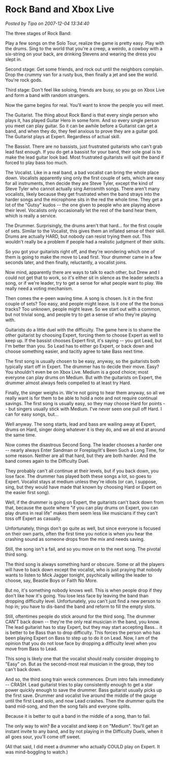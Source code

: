 # Rock Band and Xbox Live

*Posted by Tipa on 2007-12-04 13:34:40*

The three stages of Rock Band:

Play a few songs on the Solo Tour, realize the game is pretty easy. Play with the drums. Sing to the world that you're a creep, a weirdo, a cowboy with a six-string on your back, are drinking Stevens and wearing the dress you slept in.

Second stage: Get some friends, and rock out until the neighbors complain. Drop the crummy van for a rusty bus, then finally a jet and see the world. You're rock gods.

Third stage: Don't feel like soloing, friends are busy, so you go on Xbox Live and form a band with random strangers.

Now the game begins for real. You'll want to know the people you will meet.

The Guitarist. The thing about Rock Band is that every single person who plays it, has played Guitar Hero in some form. And so every single person you meet can play guitar. So it can be awhile before a Guitarist can get a band, and when they do, they feel anxious to prove they are a guitar god. The Guitarist plays at Expert. Regardless of actual skill.

The Bassist. There are no bassists, just frustrated guitarists who can't grab lead fast enough. If you do get a bassist for your band, their sole goal is to make the lead guitar look bad. Most frustrated guitarists will quit the band if forced to play bass too much.

The Vocalist. Like in a real band, a bad vocalist can bring the whole place down. Vocalists apparently sing only the first couple of sets, which are easy for all instruments, then decide they are Steve Tyler, except the kind of Steve Tyler who cannot actually sing Aerosmith songs. There aren't many vocalists, likely because they get frustrated when the band strays into the harder songs and the microphone sits in the red the whole time. They get a lot of the "Gutsy" kudos -- the one given to people who are playing above their level. Vocalists only occasionally let the rest of the band hear them, which is really a service.

The Drummer. Surprisingly, the drums aren't that hard... for the first couple of sets. Similar to the Vocalist, this gives them an inflated sense of their skill. Drums are actually HARD, but nobody can resist trying them out. This wouldn't really be a problem if people had a realistic judgment of their skills.

So you got your guitarists right off, and they're wondering which one of them is going to make the move to Lead first. Your drummer came in a few seconds later, and then finally, reluctantly, a vocalist joins.

Now mind, apparently there are ways to talk to each other, but Drew and I could not get that to work, so it's either sit in silence as the leader selects a song, or if we're leader, try to get a sense for what people want to play. We really need a voting mechanism.

Then comes the e-peen waving time. A song is chosen. Is it in the first couple of sets? Too easy, and people might leave. Is it one of the the bonus tracks? Too unknown, people might leave. So we start out with a common, but not trivial song, and people try to get a sense of who they're playing with.

Guitarists do a little duel with the difficulty. The game here is to shame the other guitarist by choosing Expert, forcing them to choose Expert as well to keep up. If the bassist chooses Expert first, it's saying -- you got Lead, but I'm better than you. So Lead has to either go Expert, or back down and choose something easier, and tacitly agree to take Bass next time.

The first song is usually chosen to be easy, anyway, so the guitarists both typically start off in Expert. The drummer has to decide their move. Easy? You shouldn't even be on Xbox Live. Medium is a good choice; most everyone can play drums on Medium. But with the guitarists on Expert, the drummer almost always feels compelled to at least try Hard.

Finally, the singer weighs in. We're not going to hear them anyway, so all we really want is for them to be able to hold a note and not require continual savings. The first song is usually easy, so they may choose Hard for points -- but singers usually stick with Medium. I've never seen one pull off Hard. I can for easy songs, but...

Well anyway. The song starts, lead and bass are wailing away at Expert, drums on Hard, singer doing whatever it is they do, and we all end at around the same time.

Now comes the disastrous Second Song. The leader chooses a harder one -- nearly always Enter Sandman or Foreplay/It's Been Such a Long Time, for some reason. Neither are all that hard, but they are both harder. And the band comes again to the Difficulty Duel.

They probably can't all continue at their levels, but if you back down, you lose face. The drummer has played both these songs a lot, so goes to Expert. Vocalist stays at medium unless they're idiots (or can, I suppose, sing, but they would have made that known by choosing Hard or Expert on the easier first song).

Well, if the drummer is going on Expert, the guitarists can't back down from that, because the quote where "if you can play drums on Expert, you can play drums in real life" makes them seem less like musicians if they can't toss off Expert as casually.

Unfortunately, things don't go quite as well, but since everyone is focused on their own parts, often the first time you notice is when you hear the crashing sound as someone drops from the mix and needs saving.

Still, the song isn't a fail, and so you move on to the next song. The pivotal third song.

The third song is always something hard or obscure. Some or all the players will have to back down except the vocalist, who is just praying that nobody wants to listen to Mick Jagger tonight, psychically willing the leader to choose, say, Beastie Boys or Faith No More.

But no, it's something nobody knows well. This is when people drop if they don't like how it's going. You lose less face by leaving the band than dropping difficulty level. Unfortunately, you can't just find a new person to hop in; you have to dis-band the band and reform to fill the empty slots.

Still, oftentimes people do stick around for the third song. The drummer CAN'T back down -- they're the only real musician in the band, you know. The lead guitarist has to stay Expert, but they may start accepting Bass... it is better to be Bass than to drop difficulty. This forces the person who has been playing Expert on Bass to step up to do it on Lead. Now, I am of the opinion that you do not lose face by dropping a difficulty level when you move from Bass to Lead.

This song is likely one that the vocalist should really consider dropping to "Easy" on. But as the second-most real musician in the group, they too can't back down.

And so, the third song train wreck commences. Drum intro fails immediately -- CRASH. Lead guitarist tries to play consistently enough to get a star power quickly enough to save the drummer. Bass guitarist usually picks up the first save. Drummer and vocalist live around the middle of the gauge until the first Lead solo, and now Lead crashes. Then the drummer quits the band mid-song, and then the song fails and everyone splits.

Because it is better to quit a band in the middle of a song, than to fail.

The only way to win? Be a vocalist and keep it on "Medium". You'll get an instant invite to any band, and by not playing in the Difficulty Duels, when it all goes sour, you'll come off sweet.

(All that said, I did meet a drummer who actually COULD play on Expert. It was mind-boggling to watch.)

